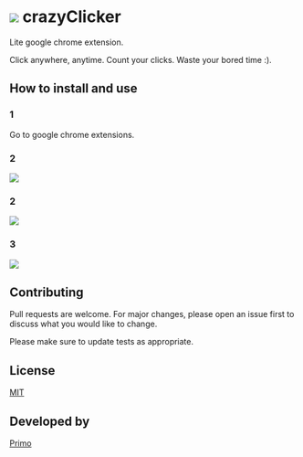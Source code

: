 # <img src="https://lh3.googleusercontent.com/-rYG03loZxsU/XP8r0gYMLlI/AAAAAAAAEfI/dnfN7ne3bZEzUeA4kIy9Rb5xTjl-6RILQCLcBGAs/s64/icon.png"> crazyClicker
Lite google chrome extension.

Click anywhere, anytime. Count your clicks. Waste your bored time :).

## How to install and use
### 1
Go to google chrome extensions.

### 2
<img src="https://lh3.googleusercontent.com/-_f4cwcVX__8/XP8zS7_IAnI/AAAAAAAAEfc/pgJOyhwB9nMeKlWm3NwSGPgIl2aEG9JIQCLcBGAs/s1600/howta1.png">

### 2
<img src="https://lh3.googleusercontent.com/-mxfEi4BlGgg/XP8zTdd1pMI/AAAAAAAAEfg/v3kjJYvze9I4PetbKybHZYuhAaCyDlKiwCLcBGAs/s1600/howta2.png">

### 3
<img src="https://lh3.googleusercontent.com/-JNGk-5_BFHA/XP8zTg3n51I/AAAAAAAAEfk/4zDUPcSKX0kgITt6DV9MY8IMcUWu0p77ACLcBGAs/s1600/howta3.png">

## Contributing
Pull requests are welcome. For major changes, please open an issue first to discuss what you would like to change.

Please make sure to update tests as appropriate.

## License
[MIT](https://choosealicense.com/licenses/mit/)

## Developed by
[Primo](https://mp-primo.blogspot.com/primo)
